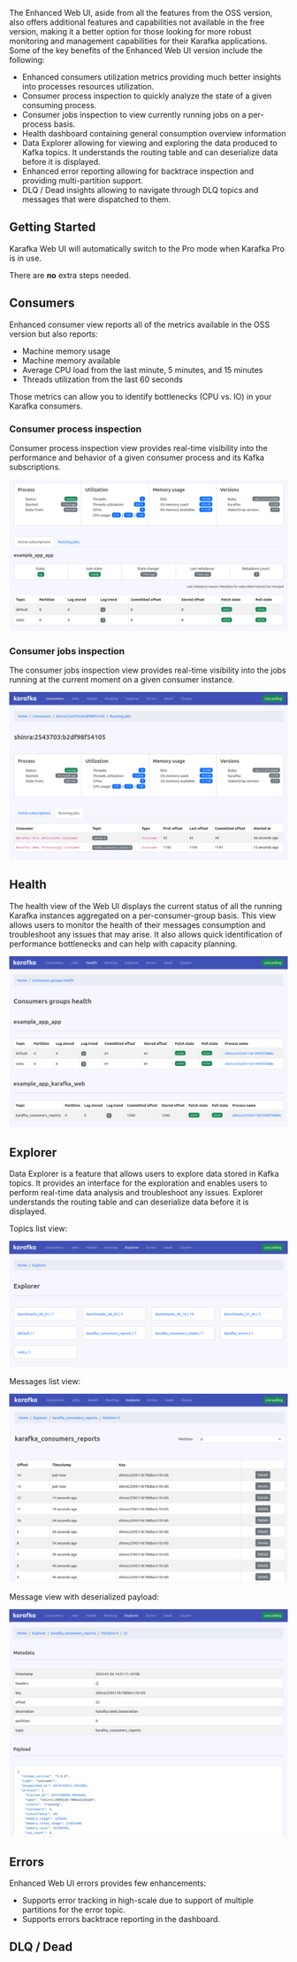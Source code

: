 The Enhanced Web UI, aside from all the features from the OSS version, also offers additional features and capabilities not available in the free version, making it a better option for those looking for more robust monitoring and management capabilities for their Karafka applications. Some of the key benefits of the Enhanced Web UI version include the following:

- Enhanced consumers utilization metrics providing much better insights into processes resources utilization.
- Consumer process inspection to quickly analyze the state of a given consuming process.
- Consumer jobs inspection to view currently running jobs on a per-process basis.
- Health dashboard containing general consumption overview information
- Data Explorer allowing for viewing and exploring the data produced to Kafka topics. It understands the routing table and can deserialize data before it is displayed.
- Enhanced error reporting allowing for backtrace inspection and providing multi-partition support.
- DLQ / Dead insights allowing to navigate through DLQ topics and messages that were dispatched to them.

## Getting Started

Karafka Web UI will automatically switch to the Pro mode when Karafka Pro is in use.

There are **no** extra steps needed.

## Consumers

Enhanced consumer view reports all of the metrics available in the OSS version but also reports:

- Machine memory usage
- Machine memory available
- Average CPU load from the last minute, 5 minutes, and 15 minutes
- Threads utilization from the last 60 seconds

Those metrics can allow you to identify bottlenecks (CPU vs. IO) in your Karafka consumers.

### Consumer process inspection

Consumer process inspection view provides real-time visibility into the performance and behavior of a given consumer process and its Kafka subscriptions.

![karafka web ui](https://raw.githubusercontent.com/karafka/misc/master/printscreens/web-ui/pro-consumer-subscriptions.png)

### Consumer jobs inspection

The consumer jobs inspection view provides real-time visibility into the jobs running at the current moment on a given consumer instance.

![karafka web ui](https://raw.githubusercontent.com/karafka/misc/master/printscreens/web-ui/pro-consumer-jobs.png)

## Health

The health view of the Web UI displays the current status of all the running Karafka instances aggregated on a per-consumer-group basis. This view allows users to monitor the health of their messages consumption and troubleshoot any issues that may arise. It also allows quick identification of performance bottlenecks and can help with capacity planning.

![karafka web ui](https://raw.githubusercontent.com/karafka/misc/master/printscreens/web-ui/pro-health.png)

## Explorer

Data Explorer is a feature that allows users to explore data stored in Kafka topics. It provides an interface for the exploration and enables users to perform real-time data analysis and troubleshoot any issues. Explorer understands the routing table and can deserialize data before it is displayed.

Topics list view:

![karafka web ui](https://raw.githubusercontent.com/karafka/misc/master/printscreens/web-ui/pro-explorer1.png)

Messages list view:

![karafka web ui](https://raw.githubusercontent.com/karafka/misc/master/printscreens/web-ui/pro-explorer2.png)

Message view with deserialized payload:

![karafka web ui](https://raw.githubusercontent.com/karafka/misc/master/printscreens/web-ui/pro-explorer3.png)

## Errors

Enhanced Web UI errors provides few enhancements:

- Supports error tracking in high-scale due to support of multiple partitions for the error topic.
- Supports errors backtrace reporting in the dashboard.

## DLQ / Dead
